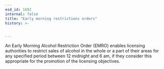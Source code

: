 ```yaml
---
esd_id: 1692
internal: false
title: "Early morning restrictions orders"
history: >-
  

---
```


An Early Morning Alcohol Restriction Order (EMRO) enables licensing authorities to restrict sales of alcohol in the whole or a part of their areas for any specified period between 12 midnight and 6 am, if they consider this appropriate for the promotion of the licensing objectives.

